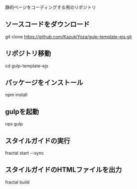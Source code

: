 静的ページをコーディングする用のリポジトリ

## ソースコードをダウンロード
git clone https://github.com/KazukiYoza/gulp-template-ejs.git

## リポジトリ移動
cd gulp-template-ejs

## パッケージをインストール
npm install

## gulpを起動
npx gulp

## スタイルガイドの実行
fractal start --sync

## スタイルガイドのHTMLファイルを出力
fractal build